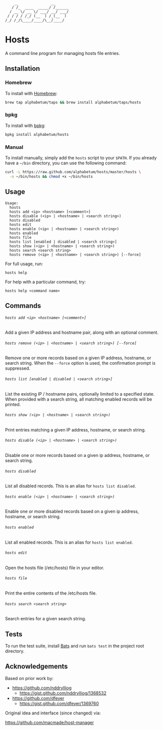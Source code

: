         __               __
       / /_  ____  _____/ /______
      / __ \/ __ \/ ___/ __/ ___/
     / / / / /_/ (__  ) /_(__  )
    /_/ /_/\____/____/\__/____/

# Hosts

A command line program for managing hosts file entries.

## Installation

### Homebrew

To install with [Homebrew](http://brew.sh/):

```bash
brew tap alphabetum/taps && brew install alphabetum/taps/hosts
```

### bpkg

To install with [bpkg](http://www.bpkg.io/):

```bash
bpkg install alphabetum/hosts
```

### Manual

To install manually, simply add the `hosts` script to your `$PATH`. If
you already have a `~/bin` directory, you can use the following command:

```bash
curl -L https://raw.github.com/alphabetum/hosts/master/hosts \
  -o ~/bin/hosts && chmod +x ~/bin/hosts
```

## Usage

```text
Usage:
  hosts
  hosts add <ip> <hostname> [<comment>]
  hosts disable (<ip> | <hostname> | <search string>)
  hosts disabled
  hosts edit
  hosts enable (<ip> | <hostname> | <search string>)
  hosts enabled
  hosts file
  hosts list [enabled | disabled | <search string>]
  hosts show (<ip> | <hostname> | <search string>)
  hosts search <search string>
  hosts remove (<ip> | <hostname> | <search string>) [--force]
```

For full usage, run:

```text
hosts help
```

For help with a particular command, try:

```text
hosts help <command name>
```

## Commands

###### `hosts add <ip> <hostname> [<comment>]`

Add a given IP address and hostname pair, along with an optional comment.

###### `hosts remove (<ip> | <hostname> | <search string>) [--force]`

Remove one or more records based on a given IP address, hostname, or search
string. When the `--force` option is used, the confirmation prompt is
suppressed.

###### `hosts list [enabled | disabled | <search string>]`

List the existing IP / hostname pairs, optionally limited to a specified
state. When provided with a search string, all matching enabled records will
be printed.

###### `hosts show (<ip> | <hostname> | <search string>)`

Print entries matching a given IP address, hostname, or search string.

###### `hosts disable (<ip> | <hostname> | <search string>)`

Disable one or more records based on a given ip address, hostname, or
search string.

###### `hosts disabled`

List all disabled records. This is an alias for `hosts list disabled`.

###### `hosts enable (<ip> | <hostname> | <search string>)`

Enable one or more disabled records based on a given ip address, hostname,
or search string.

###### `hosts enabled`

List all enabled records. This is an alias for `hosts list enabled`.

###### `hosts edit`

Open the hosts file (/etc/hosts) file in your editor.

###### `hosts file`

Print the entire contents of the /etc/hosts file.

###### `hosts search <search string>`

Search entries for a given search string.

## Tests

To run the test suite, install [Bats](https://github.com/sstephenson/bats) and
run `bats test` in the project root directory.

## Acknowledgements

Based on prior work by:

- https://github.com/nddrylliog
  - https://gist.github.com/nddrylliog/1368532
- https://github.com/dfeyer
  - https://gist.github.com/dfeyer/1369760

Original idea and interface (since changed) via:

https://github.com/macmade/host-manager
